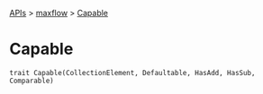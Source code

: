 [APIs](../index.md) > [maxflow](./index.md) > [Capable]()

# Capable

```
trait Capable(CollectionElement, Defaultable, HasAdd, HasSub, Comparable)
```
